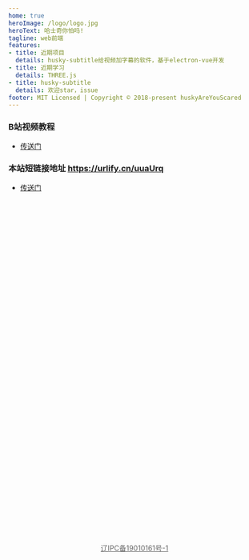 ```yaml
---
home: true
heroImage: /logo/logo.jpg
heroText: 哈士奇你怕吗!
tagline: web前端
features:
- title: 近期项目
  details: husky-subtitle给视频加字幕的软件，基于electron-vue开发
- title: 近期学习
  details: THREE.js
- title: husky-subtitle
  details: 欢迎star，issue
footer: MIT Licensed | Copyright © 2018-present huskyAreYouScared
---
```


### B站视频教程
* [传送门](https://space.bilibili.com/28125784)

### 本站短链接地址 https://urlify.cn/uuaUrq
* [传送门](https://urlify.cn/uuaUrq)


<a style="color:#666;position:absolute;top:1140px;left:50%;transform:translateX(-50%);" target="_blank" href="http://www.beian.miit.gov.cn">辽IPC备19010161号-1</a>